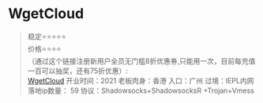# WgetCloud
> 稳定⭐⭐⭐⭐⭐  
> 价格⭐⭐⭐⭐  
（通过这个链接注册新用户全员无门槛8折优惠券,只能用一次，目前每充值一百可以抽奖，还有75折优惠）:  
[WgetCloud](https://invite.wgetcloud.ltd/auth/register?code=Gcnh) 
> 开业时间：2021
> 老板肉身：香港
> 入口：广州
> 过境：IEPL内网
> 落地ip数量： 59
> 协议：Shadowsocks+ShadowsocksR +Trojan+Vmess
